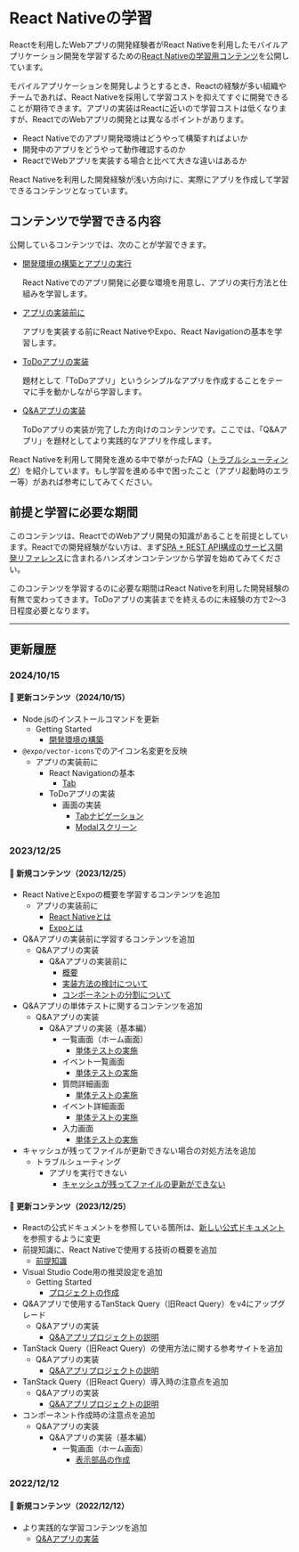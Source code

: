 # React Nativeの学習

Reactを利用したWebアプリの開発経験者がReact Nativeを利用したモバイルアプリケーション開発を学習するための[React Nativeの学習用コンテンツ](https://ws-4020.github.io/mobile-app-crib-notes/react-native/learn)を公開しています。

モバイルアプリケーションを開発しようとするとき、Reactの経験が多い組織やチームであれば、React Nativeを採用して学習コストを抑えてすぐに開発できることが期待できます。アプリの実装はReactに近いので学習コストは低くなりますが、ReactでのWebアプリの開発とは異なるポイントがあります。

- React Nativeでのアプリ開発環境はどうやって構築すればよいか
- 開発中のアプリをどうやって動作確認するのか
- ReactでWebアプリを実装する場合と比べて大きな違いはあるか

React Nativeを利用した開発経験が浅い方向けに、実際にアプリを作成して学習できるコンテンツとなっています。

## コンテンツで学習できる内容

公開しているコンテンツでは、次のことが学習できます。

- [開発環境の構築とアプリの実行](https://ws-4020.github.io/mobile-app-crib-notes/react-native/learn/getting-started)

    React Nativeでのアプリ開発に必要な環境を用意し、アプリの実行方法と仕組みを学習します。

- [アプリの実装前に](https://ws-4020.github.io/mobile-app-crib-notes/react-native/learn/basic-concepts)

    アプリを実装する前にReact NativeやExpo、React Navigationの基本を学習します。

- [ToDoアプリの実装](https://ws-4020.github.io/mobile-app-crib-notes/react-native/learn/todo-app)

    題材として「ToDoアプリ」というシンプルなアプリを作成することをテーマに手を動かしながら学習します。

- [Q&Aアプリの実装](https://ws-4020.github.io/mobile-app-crib-notes/react-native/learn/qa-app)

    ToDoアプリの実装が完了した方向けのコンテンツです。ここでは、「Q&Aアプリ」を題材としてより実践的なアプリを作成します。

React Nativeを利用して開発を進める中で挙がったFAQ（[トラブルシューティング](https://ws-4020.github.io/mobile-app-crib-notes/react-native/common-pitfalls)）を紹介しています。もし学習を進める中で困ったこと（アプリ起動時のエラー等）があれば参考にしてみてください。

## 前提と学習に必要な期間

このコンテンツは、ReactでのWebアプリ開発の知識があることを前提としています。Reactでの開発経験がない方は、まず[SPA + REST API構成のサービス開発リファレンス](https://fintan.jp/?p=5952)に含まれるハンズオンコンテンツから学習を始めてみてください。

このコンテンツを学習するのに必要な期間はReact Nativeを利用した開発経験の有無で変わってきます。ToDoアプリの実装までを終えるのに未経験の方で2～3日程度必要となります。

---

## 更新履歴

### 2024/10/15

#### 🌿 更新コンテンツ（2024/10/15）

- Node.jsのインストールコマンドを更新
  - Getting Started
    - [開発環境の構築](https://ws-4020.github.io/mobile-app-crib-notes/react-native/learn/getting-started/setting-up-development-environment)
- `@expo/vector-icons`でのアイコン名変更を反映
  - アプリの実装前に
    - React Navigationの基本
      - [Tab](https://ws-4020.github.io/mobile-app-crib-notes/react-native/learn/basic-concepts/react-navigation-basics/tab)
    - ToDoアプリの実装
      - 画面の実装
        - [Tabナビゲーション](https://ws-4020.github.io/mobile-app-crib-notes/react-native/learn/todo-app/screens/tab)
        - [Modalスクリーン](https://ws-4020.github.io/mobile-app-crib-notes/react-native/learn/todo-app/screens/modal)

### 2023/12/25

#### 🌱 新規コンテンツ（2023/12/25）

- React NativeとExpoの概要を学習するコンテンツを追加
  - アプリの実装前に
    - [React Nativeとは](https://ws-4020.github.io/mobile-app-crib-notes/react-native/learn/basic-concepts/what-is-react-native)
    - [Expoとは](https://ws-4020.github.io/mobile-app-crib-notes/react-native/learn/basic-concepts/what-is-expo)
- Q&Aアプリの実装前に学習するコンテンツを追加
  - Q&Aアプリの実装
    - Q&Aアプリの実装前に
      - [概要](https://ws-4020.github.io/mobile-app-crib-notes/react-native/learn/qa-app/pre-app-implementation)
      - [実装方法の検討について](https://ws-4020.github.io/mobile-app-crib-notes/react-native/learn/qa-app/about-implementation-selection)
      - [コンポーネントの分割について](https://ws-4020.github.io/mobile-app-crib-notes/react-native/learn/qa-app/about-component-units)
- Q&Aアプリの単体テストに関するコンテンツを追加
  - Q&Aアプリの実装
    - Q&Aアプリの実装（基本編）
      - 一覧画面（ホーム画面）
        - [単体テストの実施](https://ws-4020.github.io/mobile-app-crib-notes/react-native/learn/qa-app/exercise-basic-home-test-case)
      - イベント一覧画面
        - [単体テストの実施](https://ws-4020.github.io/mobile-app-crib-notes/react-native/learn/qa-app/exercise-basic-list-event-test-case)
      - 質問詳細画面
        - [単体テストの実施](https://ws-4020.github.io/mobile-app-crib-notes/react-native/learn/qa-app/exercise-basic-detail-question-test-case)
      - イベント詳細画面
        - [単体テストの実施](https://ws-4020.github.io/mobile-app-crib-notes/react-native/learn/qa-app/exercise-basic-detail-event-test-case)
      - 入力画面
        - [単体テストの実施](https://ws-4020.github.io/mobile-app-crib-notes/react-native/learn/qa-app/exercise-basic-input-test-case)
- キャッシュが残ってファイルが更新できない場合の対処方法を追加
  - トラブルシューティング
    - アプリを実行できない
      - [キャッシュが残ってファイルの更新ができない](https://ws-4020.github.io/mobile-app-crib-notes/react-native/common-pitfalls/clear-cache)

#### 🌿 更新コンテンツ（2023/12/25）

- Reactの公式ドキュメントを参照している箇所は、[新しい公式ドキュメント](https://ja.react.dev/)を参照するように変更
- 前提知識に、React Nativeで使用する技術の概要を追加
  - [前提知識](https://ws-4020.github.io/mobile-app-crib-notes/react-native/pre-requisites)
- Visual Studio Code用の推奨設定を追加
  - Getting Started
    - [プロジェクトの作成](https://ws-4020.github.io/mobile-app-crib-notes/react-native/learn/getting-started/create-project)
- Q&Aアプリで使用するTanStack Query（旧React Query）をv4にアップグレード
  - Q&Aアプリの実装
    - [Q&Aアプリプロジェクトの説明](https://ws-4020.github.io/mobile-app-crib-notes/react-native/learn/qa-app/app-project-desc)
- TanStack Query（旧React Query）の使用方法に関する参考サイトを追加
  - Q&Aアプリの実装
    - [Q&Aアプリプロジェクトの説明](https://ws-4020.github.io/mobile-app-crib-notes/react-native/learn/qa-app/app-project-desc)
- TanStack Query（旧React Query）導入時の注意点を追加
  - Q&Aアプリの実装
    - [Q&Aアプリプロジェクトの説明](https://ws-4020.github.io/mobile-app-crib-notes/react-native/learn/qa-app/app-project-desc)
- コンポーネント作成時の注意点を追加
  - Q&Aアプリの実装
    - Q&Aアプリの実装（基本編）
      - 一覧画面（ホーム画面）
        - [表示部品の作成](https://ws-4020.github.io/mobile-app-crib-notes/react-native/learn/qa-app/exercise-basic-home-components)

### 2022/12/12

#### 🌱 新規コンテンツ（2022/12/12）

- より実践的な学習コンテンツを追加
  - [Q&Aアプリの実装](https://ws-4020.github.io/mobile-app-crib-notes/react-native/learn/qa-app)
